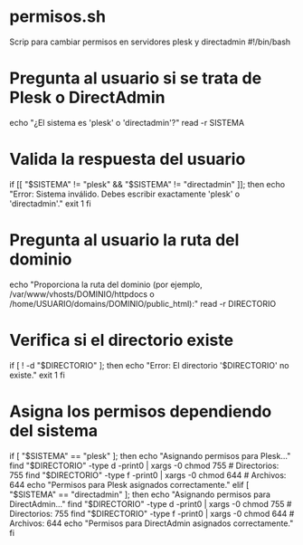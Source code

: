 # permisos.sh
Scrip para cambiar permisos en servidores plesk y directadmin
#!/bin/bash

# Pregunta al usuario si se trata de Plesk o DirectAdmin
echo "¿El sistema es 'plesk' o 'directadmin'?"
read -r SISTEMA

# Valida la respuesta del usuario
if [[ "$SISTEMA" != "plesk" && "$SISTEMA" != "directadmin" ]]; then
    echo "Error: Sistema inválido. Debes escribir exactamente 'plesk' o 'directadmin'."
    exit 1
fi

# Pregunta al usuario la ruta del dominio
echo "Proporciona la ruta del dominio (por ejemplo, /var/www/vhosts/DOMINIO/httpdocs o /home/USUARIO/domains/DOMINIO/public_html):"
read -r DIRECTORIO

# Verifica si el directorio existe
if [ ! -d "$DIRECTORIO" ]; then
    echo "Error: El directorio '$DIRECTORIO' no existe."
    exit 1
fi

# Asigna los permisos dependiendo del sistema
if [ "$SISTEMA" == "plesk" ]; then
    echo "Asignando permisos para Plesk..."
    find "$DIRECTORIO" -type d -print0 | xargs -0 chmod 755   # Directorios: 755
    find "$DIRECTORIO" -type f -print0 | xargs -0 chmod 644   # Archivos: 644
    echo "Permisos para Plesk asignados correctamente."
elif [ "$SISTEMA" == "directadmin" ]; then
    echo "Asignando permisos para DirectAdmin..."
    find "$DIRECTORIO" -type d -print0 | xargs -0 chmod 755   # Directorios: 755
    find "$DIRECTORIO" -type f -print0 | xargs -0 chmod 644   # Archivos: 644
    echo "Permisos para DirectAdmin asignados correctamente."
fi
